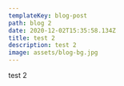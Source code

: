 ```yaml
---
templateKey: blog-post
path: blog 2
date: 2020-12-02T15:35:58.134Z
title: test 2
description: test 2
image: assets/blog-bg.jpg
---
```

test 2